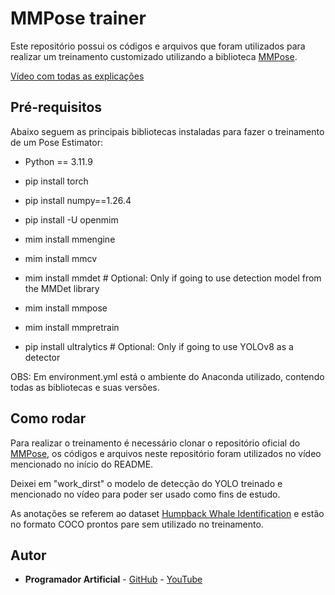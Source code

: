# MMPose trainer
Este repositório possui os códigos e arquivos que foram utilizados para realizar um treinamento customizado utilizando a biblioteca [MMPose](https://github.com/open-mmlab/mmpose).

[Vídeo com todas as explicações](https://www.youtube.com/watch?v=WCb6mLgtlCo)

## Pré-requisitos
Abaixo seguem as principais bibliotecas instaladas para fazer o treinamento de um Pose Estimator:
- Python == 3.11.9


- pip install torch
- pip install numpy==1.26.4
- pip install -U openmim
- mim install mmengine
- mim install mmcv
- mim install mmdet  # Optional: Only if going to use detection model from the MMDet library
- mim install mmpose
- mim install mmpretrain
- pip install ultralytics  # Optional: Only if going to use YOLOv8 as a detector

OBS: Em environment.yml está o ambiente do Anaconda utilizado, contendo todas as bibliotecas e suas versões.

## Como rodar
Para realizar o treinamento é necessário clonar o repositório oficial do [MMPose](https://github.com/open-mmlab/mmpose), os códigos e arquivos neste repositório foram utilizados no vídeo mencionado no início do README.

Deixei em "work_dirst" o modelo de detecção do YOLO treinado e mencionado no vídeo para poder ser usado como fins de estudo.

As anotações se referem ao dataset [Humpback Whale Identification](https://www.kaggle.com/c/humpback-whale-identification/overview) e estão no formato COCO prontos pare sem utilizado no treinamento.

## Autor
* **Programador Artificial** - [GitHub](https://github.com/ProgramadorArtificial) - [YouTube](https://www.youtube.com/@ProgramadorArtificial)